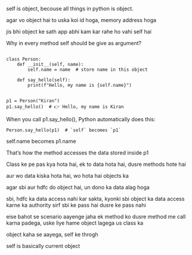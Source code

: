 self is object, becouse all things in python is object.

agar vo object hai to uska koi id hoga, memory address hoga

jis bhi object ke sath app abhi kam kar rahe ho vahi self hai

Why in every method self should be give as argument?

```text

class Person:
    def __init__(self, name):
        self.name = name  # store name in this object

    def say_hello(self):
        print(f"Hello, my name is {self.name}")
```

```text

p1 = Person("Kiran")
p1.say_hello()  # 👉 Hello, my name is Kiran

```

When you call p1.say_hello(), Python automatically does this:

```text
Person.say_hello(p1)  # `self` becomes `p1`
```
self.name becomes p1.name

That’s how the method accesses the data stored inside p1

Class ke pe pas kya hota hai, ek to data hota hai, dusre methods hote hai

aur wo data kiska hota hai, wo hota hai objects ka

agar sbi aur hdfc do object hai, un dono ka data alag hoga

sbi, hdfc ka data access nahi kar sakta, kyonki sbi object ka data access karne ka authority sirf sbi ke pass hai dusre ke pass nahi

eise bahot se scenario aayenge jaha ek method ko dusre method me call karna padega, uske liye hame object lagega us class ka

object kaha se aayega, self ke throgh

self is basically current object
